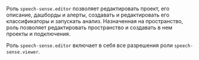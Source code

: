 Роль `speech-sense.editor` позволяет редактировать проект, его описание, дашборды и алерты, создавать и редактировать его классификаторы и запускать анализ. Назначенная на пространство, роль позволяет редактировать пространство и создавать в нем проекты и подключения.

Роль `speech-sense.editor` включает в себя все разрешения роли `speech-sense.viewer`.